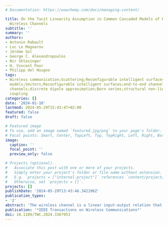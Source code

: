 ```yaml
---
# Documentation: https://wowchemy.com/docs/managing-content/

title: On the Tacit Linearity Assumption in Common Cascaded Models of RIS-Parametrized
  Wireless Channels
subtitle: ''
summary: ''
authors:
- Antonin Rabault
- Luc Le Magoarou
- Jérôme Sol
- George C. Alexandropoulos
- Nir Shlezinger
- H. Vincent Poor
- Philipp del Hougne
tags:
- Wireless communication;Scattering;Reconfigurable intelligent surfaces;Transfer functions;Trajectory;Numerical
  models;Vectors;Reconfigurable intelligent surfaces;end-to-end channel modeling;fading
  channels;discrete dipole approximation;Born series;structural non-linearity;PhysFad;mutual
  coupling
categories: []
date: '2024-01-10'
lastmod: 2024-05-29T15:43:47+02:00
featured: false
draft: false

# Featured image
# To use, add an image named `featured.jpg/png` to your page's folder.
# Focal points: Smart, Center, TopLeft, Top, TopRight, Left, Right, BottomLeft, Bottom, BottomRight.
image:
  caption: ''
  focal_point: ''
  preview_only: false

# Projects (optional).
#   Associate this post with one or more of your projects.
#   Simply enter your project's folder or file name without extension.
#   E.g. `projects = ["internal-project"]` references `content/project/deep-learning/index.md`.
#   Otherwise, set `projects = []`.
projects: []
publishDate: '2024-05-29T13:43:46.342196Z'
publication_types:
- '2'
abstract: 'The wireless channel is a linear input-output relation that depends non-linearly on the RIS configuration: physics-compliant models involve the inversion of an “interaction” matrix. We identify two independent origins of this structural non-linearity: i ) proximity-induced mutual coupling between close-by RIS elements; ii ) reverberation-induced long-range coupling between all RIS elements arising from multi-path propagation in complex radio environments. Mathematically, we cast the “interaction” matrix inversion as the sum of an infinite Born series [for i )] or Born-like series [for ii )] whose K th term physically represents paths involving K bounces between the RIS elements [for i )] or wireless entities [for ii )]. We identify the key physical parameters that determine whether these series can be truncated after the first and second term, respectively, as tacitly done in common cascaded models of RIS-parametrized wireless channels. We also quantify the non-linearity of a channel’s RIS parametrization in diverse numerical and experimental radio environments ranging from an anechoic (echo-free) chamber to rich-scattering reverberation chambers to corroborate our analysis. Our findings raise doubts about the reliability of existing performance analyses and channel-estimation protocols for cases in which cascaded models poorly describe the physical reality.'
publication: '*IEEE Transactions on Wireless Communications*'
doi: 10.1109/TWC.2024.3367953
---
```

